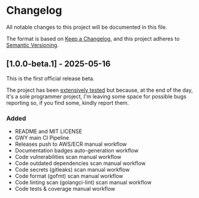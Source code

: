 # Changelog

All notable changes to this project will be documented in this file.

The format is based on [Keep a Changelog](https://keepachangelog.com/en/1.1.0/),
and this project adheres to [Semantic Versioning](https://semver.org/spec/v2.0.0.html).

## [1.0.0-beta.1] - 2025-05-16

This is the first official release beta. 

The project has been [extensively tested](https://github.com/earcamone/gwy-playground/actions)
but because, at the end of the day, it's a sole programmer project, I'm leaving
some space for possible bugs reporting so, if you find some, kindly report them.

### Added

- README and MIT LICENSE
- GWY main CI Pipeline
- Releases push to AWS/ECR manual workflow
- Documentation badges auto-generation workflow
- Code vulnerabilities scan manual workflow
- Code outdated dependencies scan manual workflow
- Code secrets (gitleaks) scan manual workflow
- Code format (gofmt) scan manual workflow
- Code linting scan (golangci-lint) scan manual workflow
- Code tests & coverage manual workflow
